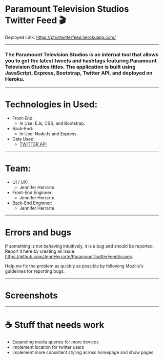 # Paramount Television Studios Twitter Feed 🎬

Deployed Link: https://ptvstwitterfeed.herokuapp.com/
***
### The Paramount Television Studios is an internal tool that allows you to get the latest tweets and hashtags featuring Paramount Television Studios titles. The application is built using JavaScript, Express, Bootstrap, Twitter API, and deployed on Heroku. 
***
# Technologies in Used:
-  Front-End:
    -  In Use: EJs, CSS, and Bootstrap.
-  Back-End:
    -  In Use: NodeJs and Express.
 - Data Used:
    -  [TWITTER API](https://developer.twitter.com/en/docs) 
***
# Team:
-  UI / UX:
    -  Jennifer Herrarte.
-  Front-End Enginner:
    -  Jennifer Herrarte.
-  Back-End Enginner:
    -  Jennifer Herrarte.
***
# Errors and bugs
If something is not behaving intuitively, it is a bug and should be reported. Report it here by creating an issue: https://github.com/JennHerrarte/ParamountTwitterFeed/issues.

Help me fix the problem as quickly as possible by following Mozilla's guidelines for reporting bugs.
***
# Screenshots 

***
# ☕ Stuff that needs work
- Expanding media queries for more devices
- Implement location for twitter users 
- Implement more consistent styling across homepage and show pages
